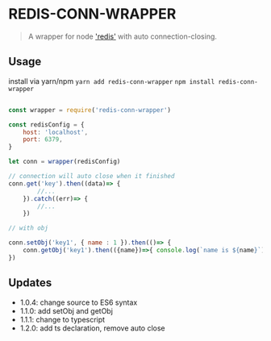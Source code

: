 # REDIS-CONN-WRAPPER

> A wrapper for node ['redis'](https://github.com/NodeRedis/node_redis) with auto connection-closing.

## Usage

install via yarn/npm `yarn add redis-conn-wrapper` `npm install redis-conn-wrapper`

```javascript

const wrapper = require('redis-conn-wrapper')

const redisConfig = {
    host: 'localhost',
    port: 6379,
}

let conn = wrapper(redisConfig)

// connection will auto close when it finished
conn.get('key').then((data)=> {
        //...
    }).catch((err)=> {
        //...
    })

// with obj

conn.setObj('key1', { name : 1 }).then(()=> {
    conn.getObj('key1').then(({name})=>{ console.log(`name is ${name}`)})
})

```

## Updates

- 1.0.4: change source to ES6 syntax
- 1.1.0: add setObj and getObj
- 1.1.1: change to typescript
- 1.2.0: add ts declaration, remove auto close
